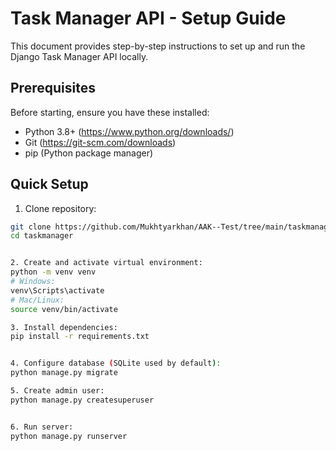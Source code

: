 # Task Manager API - Setup Guide

This document provides step-by-step instructions to set up and run the Django Task Manager API locally.

## Prerequisites

Before starting, ensure you have these installed:
- Python 3.8+ (https://www.python.org/downloads/)
- Git (https://git-scm.com/downloads)
- pip (Python package manager)
## Quick Setup


1. Clone repository:
```bash
git clone https://github.com/Mukhtyarkhan/AAK--Test/tree/main/taskmanager.git
cd taskmanager


2. Create and activate virtual environment:
python -m venv venv
# Windows:
venv\Scripts\activate
# Mac/Linux:
source venv/bin/activate

3. Install dependencies:
pip install -r requirements.txt


4. Configure database (SQLite used by default):
python manage.py migrate

5. Create admin user:
python manage.py createsuperuser


6. Run server:
python manage.py runserver

